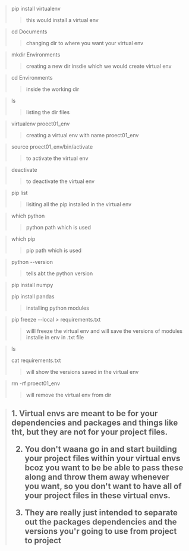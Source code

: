>pip install virtualenv 
>>this would install a virtual env


>cd Documents
>>changing dir to where you want your virtual env 

>mkdir Environments
>>creating a new dir insdie which we would create virtual env

>cd Environments
>> inside the working dir

>ls
>> listing the dir files

>virtualenv proect01_env
>>creating a virtual env with name proect01_env

>source proect01_env/bin/activate
>>to activate the virtual env

>deactivate
>>to deactivate the virtual env

>pip list
>>lisiting all the pip installed in the virtual env

>which python
>> python path which is used

>which pip
>> pip path which is used

>python --version
>> tells abt the python version

>pip install numpy
>
>pip install pandas
>>installing python modules

>pip freeze --local > requirements.txt
>>willl freeze the virtual env and will save the versions of modules installe in env in .txt file

>ls
>
>cat requirements.txt
>>will show the versions saved in the virtual env

>rm -rf proect01_env 
>> will remove the virtual env from dir

><h2>
>1. Virtual envs are meant to be for your dependencies and packages and things like tht, but they are not for your project files.
>
>2. You don't waana go in and start building your project files within your virtual envs bcoz you want to be be able to pass these along and throw them away whenever you want, so you don't want to have all of your project files in these virtual envs.
>
>3. They are really just intended to separate out the packages dependencies and the versions you'r going to use from project to project   
</h2>
